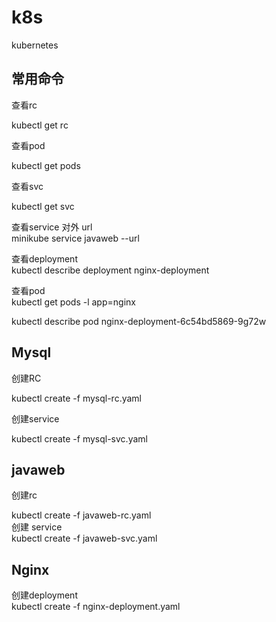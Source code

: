 # k8s
kubernetes 

## 常用命令
查看rc   

kubectl get rc   

查看pod   

kubectl get pods   

查看svc  

kubectl get svc    

查看service 对外 url    
minikube service javaweb --url       

查看deployment     
kubectl  describe deployment nginx-deployment

查看pod    
kubectl get pods -l app=nginx     

kubectl describe pod  nginx-deployment-6c54bd5869-9g72w   





## Mysql 
创建RC     

kubectl create -f mysql-rc.yaml     


创建service    

kubectl create -f mysql-svc.yaml   

## javaweb
创建rc      

kubectl create -f javaweb-rc.yaml   
创建 service   
kubectl create -f javaweb-svc.yaml


## Nginx

创建deployment    
kubectl create -f nginx-deployment.yaml    
